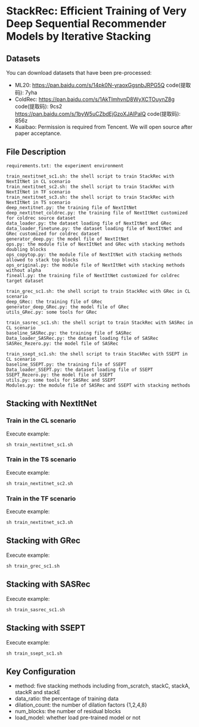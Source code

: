 # StackRec: Efficient Training of Very Deep Sequential Recommender Models by Iterative Stacking

## Datasets
You can download datasets that have been pre-processed:
- ML20: https://pan.baidu.com/s/14pk0N-yraoxGgsnbJRPG5Q code(提取码): 7yha
- ColdRec:
https://pan.baidu.com/s/1AkTImhvnD8WyXCTOuynZ8g code(提取码): 9cs2
https://pan.baidu.com/s/1byW5uCZbdEjGzoXJAlPalQ code(提取码): 856z
- Kuaibao: Permission is required from Tencent. We will open source after paper acceptance.


## File Description
```
requirements.txt: the experiment environment

train_nextitnet_sc1.sh: the shell script to train StackRec with NextItNet in CL scenario
train_nextitnet_sc2.sh: the shell script to train StackRec with NextItNet in TF scenario
train_nextitnet_sc3.sh: the shell script to train StackRec with NextItNet in TS scenario
deep_nextitnet.py: the training file of NextItNet
deep_nextitnet_coldrec.py: the training file of NextItNet customized for coldrec source dataset
data_loader.py: the dataset loading file of NextItNet and GRec
data_loader_finetune.py: the dataset loading file of NextItNet and GRec customized for coldrec dataset
generator_deep.py: the model file of NextItNet
ops.py: the module file of NextItNet and GRec with stacking methods doubling blocks
ops_copytop.py: the module file of NextItNet with stacking methods allowed to stack top blocks
ops_original.py: the module file of NextItNet with stacking methods without alpha
fineall.py: the training file of NextItNet customized for coldrec target dataset

train_grec_sc1.sh: the shell script to train StackRec with GRec in CL scenario
deep_GRec: the training file of GRec
generator_deep_GRec.py: the model file of GRec
utils_GRec.py: some tools for GRec

train_sasrec_sc1.sh: the shell script to train StackRec with SASRec in CL scenario
baseline_SASRec.py: the training file of SASRec
Data_loader_SASRec.py: the dataset loading file of SASRec
SASRec_Rezero.py: the model file of SASRec

train_ssept_sc1.sh: the shell script to train StackRec with SSEPT in CL scenario
baseline_SSEPT.py: the training file of SSEPT
Data_loader_SSEPT.py: the dataset loading file of SSEPT
SSEPT_Rezero.py: the model file of SSEPT
utils.py: some tools for SASRec and SSEPT
Modules.py: the module file of SASRec and SSEPT with stacking methods
```

## Stacking with NextItNet
### Train in the CL scenario

Execute example:

```
sh train_nextitnet_sc1.sh
```

### Train in the TS scenario

Execute example:

```
sh train_nextitnet_sc2.sh
```

### Train in the TF scenario

Execute example:

```
sh train_nextitnet_sc3.sh
```

## Stacking with GRec

Execute example:

```
sh train_grec_sc1.sh
```

## Stacking with SASRec

Execute example:

```
sh train_sasrec_sc1.sh
```

## Stacking with SSEPT

Execute example:

```
sh train_ssept_sc1.sh
```

## Key Configuration
- method: five stacking methods including from_scratch, stackC, stackA, stackR and stackE
- data_ratio: the percentage of training data
- dilation_count: the number of  dilation factors {1,2,4,8}
- num_blocks: the number of residual blocks
- load_model: whether load pre-trained model or not
